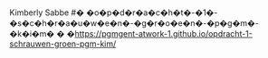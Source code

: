 Kimberly Sabbe #� �o�p�d�r�a�c�h�t�-�1�-�s�c�h�r�a�u�w�e�n�-�g�r�o�e�n�-�p�g�m�-�k�i�m�
�
�https://pgmgent-atwork-1.github.io/opdracht-1-schrauwen-groen-pgm-kim/
